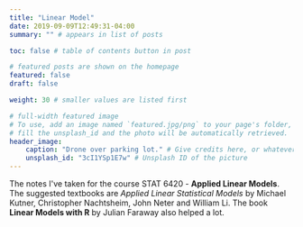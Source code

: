 ```yaml
---
title: "Linear Model"
date: 2019-09-09T12:49:31-04:00
summary: "" # appears in list of posts

toc: false # table of contents button in post

# featured posts are shown on the homepage
featured: false
draft: false

weight: 30 # smaller values are listed first

# full-width featured image
# To use, add an image named `featured.jpg/png` to your page's folder, or
# fill the unsplash_id and the photo will be automatically retrieved.
header_image:
    caption: "Drone over parking lot." # Give credits here, or whatever captions you want to add (support markdown)
    unsplash_id: "3cI1YSp1E7w" # Unsplash ID of the picture
---
```


The notes I've taken for the course STAT 6420 - **Applied Linear Models**. The suggested textbooks are _Applied Linear Statistical Models_ by Michael Kutner, Christopher Nachtsheim, John Neter and William Li. The book **Linear Models with R** by Julian Faraway also helped a lot.
